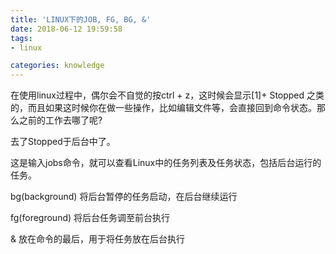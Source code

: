 ```yaml
---
title: 'LINUX下的JOB, FG, BG, &'
date: 2018-06-12 19:59:58
tags:
- linux

categories: knowledge
---
```


在使用linux过程中，偶尔会不自觉的按ctrl + z，这时候会显示[1]+ Stopped 之类的，而且如果这时候你在做一些操作，比如编辑文件等，会直接回到命令状态。那么之前的工作去哪了呢?
<!-- more -->

去了Stopped于后台中了。

这是输入jobs命令，就可以查看Linux中的任务列表及任务状态，包括后台运行的任务。

bg(background) 将后台暂停的任务启动，在后台继续运行

fg(foreground) 将后台任务调至前台执行

& 放在命令的最后，用于将任务放在后台执行
